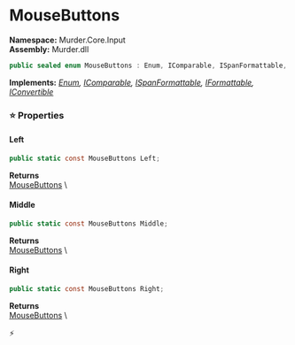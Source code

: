 # MouseButtons

**Namespace:** Murder.Core.Input \
**Assembly:** Murder.dll

```csharp
public sealed enum MouseButtons : Enum, IComparable, ISpanFormattable, IFormattable, IConvertible
```

**Implements:** _[Enum](https://learn.microsoft.com/en-us/dotnet/api/System.Enum?view=net-7.0), [IComparable](https://learn.microsoft.com/en-us/dotnet/api/System.IComparable?view=net-7.0), [ISpanFormattable](https://learn.microsoft.com/en-us/dotnet/api/System.ISpanFormattable?view=net-7.0), [IFormattable](https://learn.microsoft.com/en-us/dotnet/api/System.IFormattable?view=net-7.0), [IConvertible](https://learn.microsoft.com/en-us/dotnet/api/System.IConvertible?view=net-7.0)_

### ⭐ Properties
#### Left
```csharp
public static const MouseButtons Left;
```

**Returns** \
[MouseButtons](../../../Murder/Core/Input/MouseButtons.html) \
#### Middle
```csharp
public static const MouseButtons Middle;
```

**Returns** \
[MouseButtons](../../../Murder/Core/Input/MouseButtons.html) \
#### Right
```csharp
public static const MouseButtons Right;
```

**Returns** \
[MouseButtons](../../../Murder/Core/Input/MouseButtons.html) \


⚡